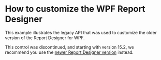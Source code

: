 # How to customize the WPF Report Designer


<p>This example illustrates the legacy API that was used to customize the older version of the Report Designer for WPF.</p>
<p>This control was discontinued, and starting with version 15.2, we recommend you use the <a href="https://documentation.devexpress.com/#XtraReports/CustomDocument114104">newer Report Designer version</a> instead.</p>

<br/>


